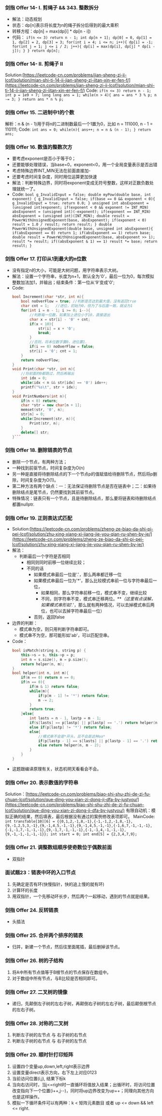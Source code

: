 ### 剑指 Offer 14- I. 剪绳子 && 343. 整数拆分 ###
- 解法：动态规划
- 状态：dp[n]表示将长度为n的绳子拆分后得到的最大乘积
- 转移方程：dp[n] = max(dp[i] * dp[n - i])
- 代码：
	`if(n <= 3) return n - 1;
    int dp[n + 1];
    dp[0] = 0, dp[1] = 1, dp[2] = 2, dp[3] = 3;
    for(int i = 4; i <= n; i++){
        dp[i] = -1;
        for(int j = 1; j <= i / 2; j++){
            dp[i] = max(dp[i], dp[j] * dp[i - j]);
        }
    }
    return dp[n];`
### 剑指 Offer 14- II. 剪绳子 II ###
Solution:[https://leetcode-cn.com/problems/jian-sheng-zi-ii-lcof/solution/mian-shi-ti-14-ii-jian-sheng-zi-iitan-xin-er-fen-f/](https://leetcode-cn.com/problems/jian-sheng-zi-ii-lcof/solution/mian-shi-ti-14-ii-jian-sheng-zi-iitan-xin-er-fen-f/)
Code:
	`if(n <= 3) return n - 1;
    int p = 1e9 + 7;
    long long ans = 1;
    while(n > 4){
        ans = ans * 3 % p;
        n -= 3;
    }
    return ans * n % p;`
### 剑指 Offer 15. 二进制中1的个数 ###
解析：n & (n - 1)用于将n的二进制数最后一个1置为0，比如
n = 111000, n - 1 = 110111;
Code:
	`int ans = 0;
    while(n){
        ans++;
        n = n & (n - 1);
    }
    return ans;`
### 剑指 Offer 16. 数值的整数次方 ###
- 要考虑exponent是否小于等于0；
- 还要能够处理错误，当base=0，exponent<0，用一个全局变量表示是否出错
- 考虑特殊边界INT_MIN无法在前面直接加-
- 还要考虑时间复杂度，同时用位运算更加快速
- 解法：判断特殊边界，同时将exponent变成无符号整数，这样对正数负数处理就统一了。
- Code:
	`bool g_InvalidInput = false;
    double myPow(double base, int exponent) {
        g_InvalidInput = false;
        if(base == 0 && exponent < 0){
            g_InvalidInput = true;
            return 0.0;
        }
        unsigned int absExponent = (unsigned int)exponent;
        if(exponent < 0 && exponent != INT_MIN) absExponent = (unsigned int)(-exponent);
        if(exponent == INT_MIN) absExponent = (unsigned int)(INT_MIN);
        double result = PowerWithUnsignedExponent(base, absExponent);
        if(exponent < 0) result = 1.0 / result;
        return result;
    }
    double PowerWithUnsignedExponent(double base, unsigned int absExponent){
        if(absExponent == 0) return 1;
        if(absExponent == 1) return base;
        double result = PowerWithUnsignedExponent(base, absExponent >> 1);
        result *= result;
        if((absExponent & 1) == 1) result *= base;
        return result;
    }`
### 剑指 Offer 17. 打印从1到最大的n位数 ###
- 没有指定n的大小，可能是大树问题，用字符串表示大树。
- 解法：设置一个字符串，长度为n+1，默认全为'0'，最后一位为0，每次模拟整数加法加1，并输出；结束条件：第一位从'9'变成'0';
- Code:
	```C++
	bool Increment(char *str, int n){
	    bool noOverFlow = true;	//判断是否达到最大值，没有返回true
	    char cnt = 1;   //进位，初始为0，但为了与后面一致，就设为1
	    for(int i = n - 1; i >= 0; i--){
			//判断每一位数，如果加上进位小于10，直接退出
	        char x = str[i] - '0' + cnt;
	        if(x < 10){
	            str[i] = x + '0';
	            break;
	        }
			//否则，将本位数字置0，进位置1.
	        if(i == 0) noOverFlow = false;
	        str[i] = '0'; cnt = 1;
	    }
	    return noOverFlow;
	}
	void Print(char *str, int n){
	    //将前面的0都跳过，然后再输出
	    int idx = 0;
	    while(idx < n && str[idx] == '0') idx++;
	    printf("%s\t", str + idx);
	}
	void PrintNumbers(int n){
	    if(n < 0) return;
	    char *str = new char[n + 1];
	    memset(str, '0', n);
	    str[n] = 0;
	    while(Increment(str, n)){
	        Print(str, n);
	    }
	    delete[] str;
	}```
### 剑指 Offer 18. 删除链表的节点 ###
- 删除一个节点，有两种方法；
- 一种找到前驱节点，时间复杂度为O(n)
- 另一种是直接将待删除结点的下一个节点p的值赋值给待删除节点，然后将p删除，时间复杂度为O(1)。
- 第二种方法有两个缺点：一：无法保证待删除节点是否在链表中；二：如果待删除结点是尾节点，仍然要找到其前驱节点。
- 特殊情况：链表只有一个节点，且是待删除结点，那么要将链表和待删除结点都置nullptr.
### 剑指 Offer 19. 正则表达式匹配 ###
- Solution:[https://leetcode-cn.com/problems/zheng-ze-biao-da-shi-pi-pei-lcof/solution/zhu-xing-xiang-xi-jiang-jie-you-qian-ru-shen-by-je/](https://leetcode-cn.com/problems/zheng-ze-biao-da-shi-pi-pei-lcof/solution/zhu-xing-xiang-xi-jiang-jie-you-qian-ru-shen-by-je/)
- 解法：
	- 判断最后一个字符是否相同
		- 相同则同时前移一位继续比较；
		- 不同的话
			- 如果模式串最后一位是'.'，那么两串都迁移一位
			- 如果模式串最后一位为'*'，那么比较模式串前一位与字符串最后一位，
				- 如果相同，那么字符串前移一位，模式串不变，继续比较
				- 不同，则字符串不变，模式串迁移两位。***（这里有点误解，如果模式串形如'.*'，那么就有两种情况，可以去掉模式串后两位，也可以去掉字符串最后一位）
			- 否则，返回false
- 边界的判断：
	- 模式串为空，则只用判断字符串即可。
	- 模式串不为空，那可能形如'a*b*'，可以匹配空串。
- Code：
	```C++
	bool isMatch(string s, string p) {
        this->s = s, this->p = p;
        int n = s.size(), m = p.size();
        return helper(n, m);
    }
    bool helper(int n, int m){
        if(m == 0) return n == 0;
        if(n == 0){
            if(m & 1) return false;
            while(m){
                if(p[m - 1] != '*') return false;
                m -= 2;
            }
            return true;
        }else{
            int lasts = n - 1, lastp = m - 1;
            if(s[lasts] == p[lastp] || p[lastp] == '.') return helper(n - 1, m - 1);
            else if(p[lastp] != '*') return false;
            else{
                //模式串不会是*开头，且不会是这种aa*
                if(p[lastp - 1] == s[lasts] || p[lastp - 1] == '.') return helper(n - 1, m) || helper(n, m - 2);
                else return helper(n, m - 2);
            } 
        }
    }
	```
- 这题跟编译原理有关，状态机明天看看会不会。
### 剑指 Offer 20. 表示数值的字符串 ###
Solution：[https://leetcode-cn.com/problems/biao-shi-shu-zhi-de-zi-fu-chuan-lcof/solution/que-ding-you-xian-zi-dong-ji-dfa-by-justyou/](https://leetcode-cn.com/problems/biao-shi-shu-zhi-de-zi-fu-chuan-lcof/solution/que-ding-you-xian-zi-dong-ji-dfa-by-justyou/)
有限自动机：模拟正确的结果，然后填表，最后根据没有通过的案例修改表项即可。
MainCode:
	```
	int transTable[10][6] = {{0,1,2,-1,8,-1},{-1,-1,2,-1,8,-1},{9,-1,2,5,3,-1},{9,-1,4,5,-1,-1},{9,-1,4,5,-1,-1},{-1,6,7,-1,-1,-1},{-1,-1,7,-1,-1,-1},{9,-1,7,-1,-1,-1},{-1,-1,4,-1,-1,-1},{9,-1,-1,-1,-1,-1}};
    int start = 0;
    int end[5] = {2,3,4,7,9};
	```
### 剑指 Offer 21. 调整数组顺序使奇数位于偶数前面 ###
- 双指针
### 面试题23：链表中环的入口节点 ###
1. 先确定是否有环(快慢指针，快的追上慢的就有环)
2. 计算环的长度
3. 用双指针，一个先移动环长步，然后两个一起移动，遇到的节点就是结果。
### 剑指 Offer 24. 反转链表 ###
- 头插法
### 剑指 Offer 25. 合并两个排序的链表 ###
- 归并，新建一个节点，然后往里面尾插，最后删掉该节点。
### 剑指 Offer 26. 树的子结构 ###
1. 将A中所有节点值等于B根节点的节点保存在数组中。
2. 对于数组中所有节点，与B比较是否相同即可。
### 剑指 Offer 27. 二叉树的镜像 ###
- 递归，先颠倒左子树的左右子树，再颠倒右子树的左右子树，最后颠倒根节点的左右子树。
### 剑指 Offer 28. 对称的二叉树 ###
1. 判断左子树的左节点 与 右子树的右节点
2. 判断左子树的右节点 与 右子树的左节点
### 剑指 Offer 29. 顺时针打印矩阵 ###
1. 设置四个变量up,down,left,right表示边界
2. 设置变量direct表示方向，右下左上对应0123
3. 当前访问位置(i,j), 结果下标k
4. 当向右访问时，当j<=right时一直循环将值放入结果；出循环时，将访问位置改变指向下一个位置(i++,j--)，同时将up边界改变为up++；同理向其他方向也是这样操作。
5. 模拟一下循环条件可以有两种：k < 矩阵元素数目 或者 up <= down && left <= right.